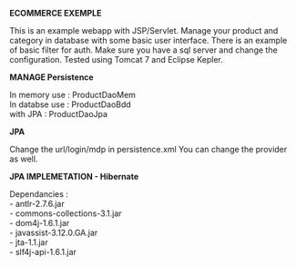 <b>ECOMMERCE EXEMPLE</b>

This is an example webapp with JSP/Servlet. Manage your product and category in database with some basic user interface. There is an example of basic filter for auth. Make sure you have a sql server and change the configuration.
Tested using Tomcat 7 and Eclipse Kepler.

<b>MANAGE Persistence</b>

In memory use : ProductDaoMem<br>
In databse use : ProductDaoBdd<br>
with JPA : ProductDaoJpa<br>

<b>JPA</b>

Change the url/login/mdp in persistence.xml
You can change the provider as well.

<b>JPA IMPLEMETATION - Hibernate</b>

Dependancies :<br>
    - antlr-2.7.6.jar<br>
    - commons-collections-3.1.jar<br>
    - dom4j-1.6.1.jar<br>
    - javassist-3.12.0.GA.jar<br>
    - jta-1.1.jar<br>
    - slf4j-api-1.6.1.jar<br>